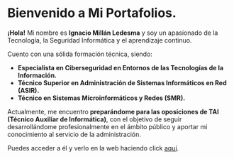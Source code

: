 # Bienvenido a Mi Portafolios. 

**¡Hola!** Mi nombre es **Ignacio Millán Ledesma** y soy un apasionado de la Tecnología, la Seguridad Informática y el aprendizaje continuo.

Cuento con una sólida formación técnica, siendo:

- **Especialista en Ciberseguridad en Entornos de las Tecnologías de la Información.**
- **Técnico Superior en Administración de Sistemas Informáticos en Red (ASIR).**
- **Técnico en Sistemas Microinformáticos y Redes (SMR).**

Actualmente, me encuentro **preparándome para las oposiciones de TAI (Técnico Auxiliar de Informática)**, con el objetivo de seguir desarrollándome profesionalmente en el ámbito público y aportar mi conocimiento al servicio de la administración.

Puedes acceder a él y verlo en la web haciendo click [aquí](https://peseta05.github.io/Mi-Portafolios).
